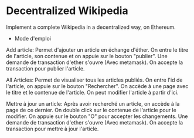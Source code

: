 # Decentralized Wikipedia

Implement a complete Wikipedia in a decentralized way, on Ethereum.

 - Mode d'emploi

Add article:
Permet d'ajouter un article en échange d'éther. On entre le titre de l'article, son contenue et on appuie sur le bouton "publier". Une demande de transaction d'ether s'ouvre (Avec metamask). On accepte la transaction pour publier l'article.

All Articles:
Permet de visualiser tous les articles publiés. On entre l'id de l'article, on appuie sur le bouton "Rechercher". On accède à une page avec le titre et le contenue de l'article. On peut modifier l'article à partir d'ici.

Mettre à jour un article:
Après avoir recherché un article, on accède à la page de ce dernier. On double click sur le contenue de l'article pour le modifier. On appuie sur le bouton "O" pour accepter les changements. Une demande de transaction d'ether s'ouvre (Avec metamask). On accepte la transaction pour mettre à jour l'article.
